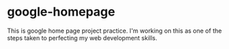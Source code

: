# google-homepage

This is google home page project practice. I'm working on this as one of the steps taken to perfecting my web development skills. 